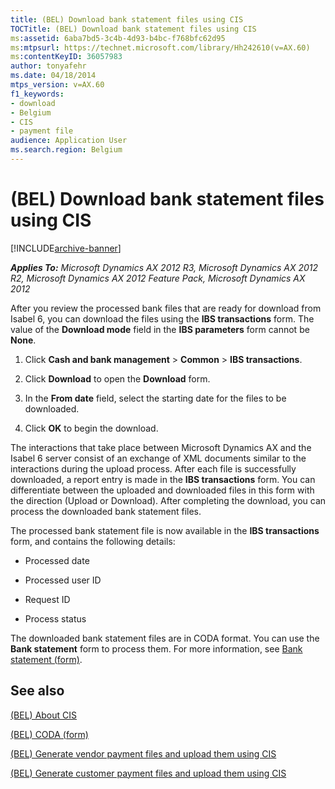 ```yaml
---
title: (BEL) Download bank statement files using CIS
TOCTitle: (BEL) Download bank statement files using CIS
ms:assetid: 6aba7bd5-3c4b-4d93-b4bc-f768bfc62d95
ms:mtpsurl: https://technet.microsoft.com/library/Hh242610(v=AX.60)
ms:contentKeyID: 36057983
author: tonyafehr
ms.date: 04/18/2014
mtps_version: v=AX.60
f1_keywords:
- download
- Belgium
- CIS
- payment file
audience: Application User
ms.search.region: Belgium
---
```


# (BEL) Download bank statement files using CIS 


[!INCLUDE[archive-banner](includes/archive-banner.md)]


_**Applies To:** Microsoft Dynamics AX 2012 R3, Microsoft Dynamics AX 2012 R2, Microsoft Dynamics AX 2012 Feature Pack, Microsoft Dynamics AX 2012_

After you review the processed bank files that are ready for download from Isabel 6, you can download the files using the **IBS transactions** form. The value of the **Download mode** field in the **IBS parameters** form cannot be **None**.

1.  Click **Cash and bank management** \> **Common** \> **IBS transactions**.

2.  Click **Download** to open the **Download** form.

3.  In the **From date** field, select the starting date for the files to be downloaded.

4.  Click **OK** to begin the download.

The interactions that take place between Microsoft Dynamics AX and the Isabel 6 server consist of an exchange of XML documents similar to the interactions during the upload process. After each file is successfully downloaded, a report entry is made in the **IBS transactions** form. You can differentiate between the uploaded and downloaded files in this form with the direction (Upload or Download). After completing the download, you can process the downloaded bank statement files.

The processed bank statement file is now available in the **IBS transactions** form, and contains the following details:

  - Processed date

  - Processed user ID

  - Request ID

  - Process status

The downloaded bank statement files are in CODA format. You can use the **Bank statement** form to process them. For more information, see [Bank statement (form)](https://technet.microsoft.com/library/aa600290\(v=ax.60\)).

## See also

[(BEL) About CIS](bel-about-cis.md)

[(BEL) CODA (form)](https://technet.microsoft.com/library/aa600713\(v=ax.60\))

[(BEL) Generate vendor payment files and upload them using CIS](bel-generate-vendor-payment-files-and-upload-them-using-cis.md)

[(BEL) Generate customer payment files and upload them using CIS](bel-generate-customer-payment-files-and-upload-them-using-cis.md)

  


